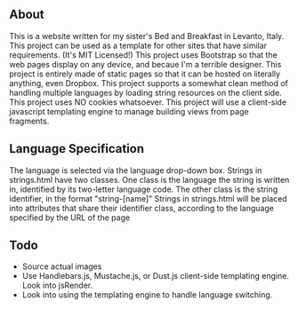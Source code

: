 About
------
This is a website written for my sister's Bed and Breakfast in Levanto, Italy.
This project can be used as a template for other sites that have similar requirements. (It's MIT Licensed!)
This project uses Bootstrap so that the web pages display on any device, and becaue I'm a terrible designer.
This project is entirely made of static pages so that it can be hosted on literally anything, even Dropbox.
This project supports a somewhat clean method of handling multiple languages by loading string resources on the client side.
This project uses NO cookies whatsoever.
This project will use a client-side javascript templating engine to manage building views from page fragments.

Language Specification
------
The language is selected via the language drop-down box.
Strings in strings.html have two classes. One class is the language the string is written in, identified by its two-letter language code. The other class is the string identifier, in the format "string-[name]"
Strings in strings.html will be placed into attributes that share their identifier class, according to the language specified by the URL of the page

Todo
------
- Source actual images
- Use Handlebars.js, Mustache.js, or Dust.js client-side templating engine. Look into jsRender.
- Look into using the templating engine to handle language switching.
